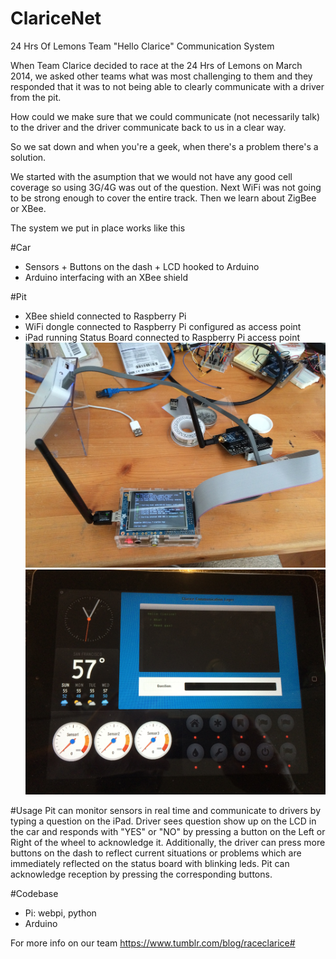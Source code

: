 ClariceNet
==========

24 Hrs Of Lemons Team "Hello Clarice"  Communication System

When Team Clarice decided to race at the 24 Hrs of Lemons on March 2014, we asked other teams what was most challenging to them and they responded that it was to not being able to clearly communicate with a driver from the pit.

How could we make sure that we could communicate (not necessarily talk) to the driver and the driver communicate back to us in a clear way.

So we sat down and when you're a geek, when there's a problem there's a solution.

We started with the asumption that we would not have any good cell coverage so using 3G/4G was out of the question.
Next WiFi was not going to be strong enough to cover the entire track.
Then we learn about ZigBee or XBee.

The system we put in place works like this

#Car
* Sensors + Buttons on the dash + LCD hooked to Arduino
* Arduino interfacing with an XBee shield
  
#Pit
* XBee shield connected to Raspberry Pi
* WiFi dongle connected to Raspberry Pi configured as access point
* iPad running Status Board connected to Raspberry Pi access point
![Status Board](/rpi+xbee.jpg)
![Status Board](/statusboard.jpg)

#Usage
Pit can monitor sensors in real time and communicate to drivers by typing a question on the iPad.
Driver sees question show up on the LCD in the car and responds with "YES" or "NO" by pressing a button on the Left or Right of the wheel to acknowledge it. Additionally, the driver can press more buttons on the dash to reflect current situations or problems which are immediately reflected on the status board with blinking leds. Pit can acknowledge reception by pressing the corresponding buttons.

#Codebase
* Pi: webpi, python
* Arduino

For more info on our team
https://www.tumblr.com/blog/raceclarice#
